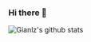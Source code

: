 ### Hi there 👋

![Gianlz's github stats](https://github-readme-stats.vercel.app/api?username=Gianlz)
<!--
**Gianlz/Gianlz** is a ✨ _special_ ✨ repository because its `README.md` (this file) appears on your GitHub profile.

[![Gianlz GitHub stats](https://github-readme-stats.vercel.app/api?username=Gianlz)](https://github.com/anuraghazra/github-readme-stats)
Here are some ideas to get you started:

- 🔭 I’m currently working on ...
- 🌱 I’m currently learning ...
- 👯 I’m looking to collaborate on ...
- 🤔 I’m looking for help with ...
- 💬 Ask me about ...
- 📫 How to reach me: ...
- 😄 Pronouns: ...
- ⚡ Fun fact: ...

-->
